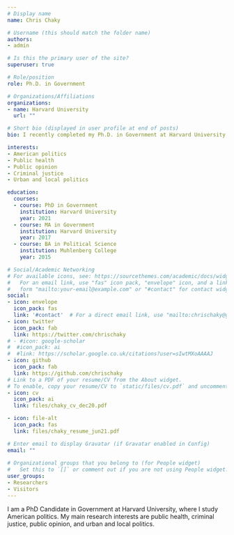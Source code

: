 ```yaml
---
# Display name
name: Chris Chaky

# Username (this should match the folder name)
authors:
- admin

# Is this the primary user of the site?
superuser: true

# Role/position
role: Ph.D. in Government

# Organizations/Affiliations
organizations:
- name: Harvard University
  url: ""

# Short bio (displayed in user profile at end of posts)
bio: I recently completed my Ph.D. in Government at Harvard University, where I studied American politics. My main research interests are public health, criminal justice, public opinion, and urban and local politics.

interests:
- American politics
- Public health
- Public opinion
- Criminal justice
- Urban and local politics

education:
  courses:
  - course: PhD in Government
    institution: Harvard University
    year: 2021
  - course: MA in Government
    institution: Harvard University
    year: 2017
  - course: BA in Political Science
    institution: Muhlenberg College
    year: 2015

# Social/Academic Networking
# For available icons, see: https://sourcethemes.com/academic/docs/widgets/#icons
#   For an email link, use "fas" icon pack, "envelope" icon, and a link in the
#   form "mailto:your-email@example.com" or "#contact" for contact widget.
social:
- icon: envelope
  icon_pack: fas
  link: '#contact'  # For a direct email link, use "mailto:chrischaky@gmail.com".
- icon: twitter
  icon_pack: fab
  link: https://twitter.com/chrischaky
# - #icon: google-scholar
#  #icon_pack: ai
#  #link: https://scholar.google.co.uk/citations?user=sIwtMXoAAAAJ
- icon: github
  icon_pack: fab
  link: https://github.com/chrischaky
# Link to a PDF of your resume/CV from the About widget.
# To enable, copy your resume/CV to `static/files/cv.pdf` and uncomment the lines below.  
- icon: cv
  icon_pack: ai
  link: files/chaky_cv_dec20.pdf

- icon: file-alt
  icon_pack: fas
  link: files/chaky_resume_jun21.pdf

# Enter email to display Gravatar (if Gravatar enabled in Config)
email: ""
  
# Organizational groups that you belong to (for People widget)
#   Set this to `[]` or comment out if you are not using People widget.  
user_groups:
- Researchers
- Visitors
---
```


I am a PhD Candidate in Government at Harvard University, where I study American politics. My main research interests are public health, criminal justice, public opinion, and urban and local politics.
